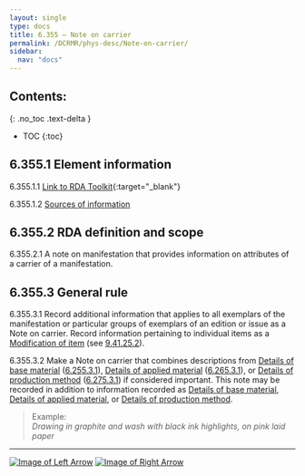 ```yaml
---
layout: single
type: docs
title: 6.355 — Note on carrier
permalink: /DCRMR/phys-desc/Note-on-carrier/
sidebar:
  nav: "docs"
---
```


## Contents:
{: .no_toc .text-delta }

- TOC
{:toc}

## 6.355.1 Element information

<a name="6.355.1.1">6.355.1.1</a> [Link to RDA Toolkit](https://beta.rdatoolkit.org/Content/Index?externalId=en-US_ala-5887ca96-eae3-34c9-ac6b-5f1f73f3845b){:target="_blank"}

<a name="6.355.1.2">6.355.1.2</a> [Sources of information](/DCRMR/additional-notes/#9011-sources-of-information) 

## 6.355.2 RDA definition and scope

<a name="6.355.2.1">6.355.2.1</a> A note on manifestation that provides information on attributes of a carrier of a manifestation.

## 6.355.3 General rule

<a name="6.355.3.1">6.355.3.1</a> Record additional information that applies to all exemplars of the manifestation or particular groups of exemplars of an edition or issue as a Note on carrier. Record information pertaining to individual items as a [Modification of item](/DCRMR/additional-notes/Modification-of-item/) (see [9.41.25.2](/DCRMR/additional-notes/Modification-of-item/#9.41.25.2)).

<a name="6.355.3.2">6.355.3.2</a> Make a Note on carrier that combines descriptions from [Details of base material](/DCRMR/phys-desc/Details-of-base-material/) ([6.255.3.1](/DCRMR/phys-desc/Details-of-base-material/#6.255.3.1)), [Details of applied material](/DCRMR/phys-desc/Details-of-applied-material/) ([6.265.3.1](/DCRMR/phys-desc/Details-of-applied-material/#6.265.3.1)), or [Details of production method](/DCRMR/phys-desc/Details-of-production-method/) ([6.275.3.1](/DCRMR/phys-desc/Details-of-production-method/#6.275.3.1)) if considered important. This note may be recorded in addition to information recorded as [Details of base material](/DCRMR/phys-desc/Details-of-base-material/), [Details of applied material](/DCRMR/phys-desc/Details-of-applied-material/),  or [Details of production method](/DCRMR/phys-desc/Details-of-production-method/).

>Example:  
><CITE>Drawing in graphite and wash with black ink highlights, on pink laid paper</CITE>  

---

[![Image of Left Arrow](https://rbms-bsc.github.io/DCRMR/assets/pictures/navigation/Arrow_Left.png "6.35 — Carrier type")](/DCRMR/phys-desc/Carrier-type/) [![Image of Right Arrow](https://rbms-bsc.github.io/DCRMR/assets/pictures/navigation/Arrow_Right.png "7 — Numbering of serials")](/DCRMR/numbering-of-serials/)

